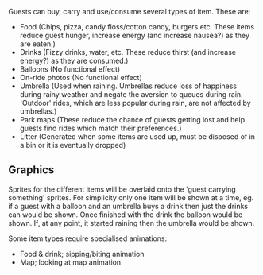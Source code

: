 Guests can buy, carry and use/consume several types of item. These are:
  * Food (Chips, pizza, candy floss/cotton candy, burgers etc. These items reduce guest hunger, increase energy (and increase nausea?) as they are eaten.)
  * Drinks (Fizzy drinks, water, etc. These reduce thirst (and increase energy?) as they are consumed.)
  * Balloons (No functional effect)
  * On-ride photos (No functional effect)
  * Umbrella (Used when raining. Umbrellas reduce loss of happiness during rainy weather and negate the aversion to queues during rain. 'Outdoor' rides, which are less popular during rain, are not affected by umbrellas.)
  * Park maps (These reduce the chance of guests getting lost and help guests find rides which match their preferences.)
  * Litter (Generated when some items are used up, must be disposed of in a bin or it is eventually dropped)

## Graphics ##
Sprites for the different items will be overlaid onto the 'guest carrying something' sprites. For simplicity only one item will be shown at a time, eg. if a guest with a balloon and an umbrella buys a drink then just the drinks can would be shown. Once finished with the drink the balloon would be shown. If, at any point, it started raining then the umbrella would be shown.

Some item types require specialised animations:
  * Food & drink; sipping/biting animation
  * Map; looking at map animation